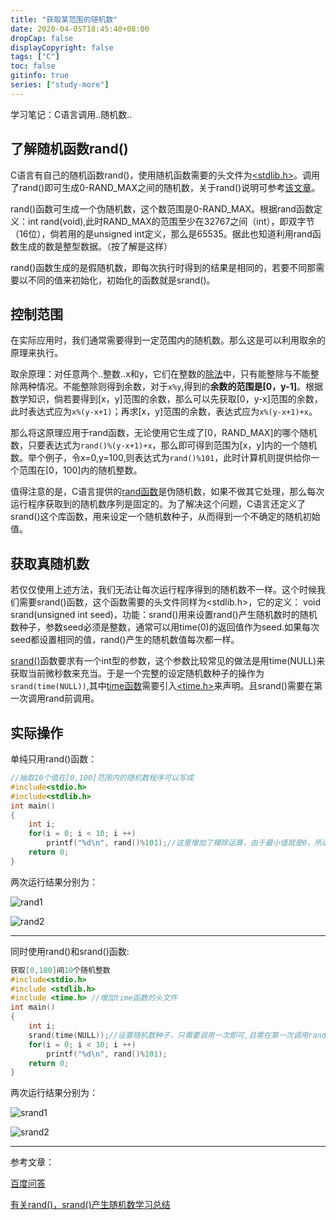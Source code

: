 ```yaml
---
title: "获取某范围的随机数"
date: 2020-04-05T18:45:40+08:00
dropCap: false
displayCopyright: false
tags: ["C"]
toc: false
gitinfo: true
series: ["study-more"]
---
```


学习笔记：C语言调用..随机数..

## 了解随机函数rand()

C语言有自己的随机函数rand()，使用随机函数需要的头文件为[<stdlib.h>](https://baike.baidu.com/item/stdlib.h/10370777?fr=aladdin)。调用了rand()即可生成0-RAND_MAX之间的随机数，关于rand()说明可参考[该文章](https://www.cnblogs.com/guihailiuli/p/4154416.html)。     

rand()函数可生成一个伪随机数，这个数范围是0-RAND_MAX。根据rand函数定义：int rand(void),此时RAND_MAX的范围至少在32767之间（int），即双字节（16位），倘若用的是unsigned int定义，那么是65535。据此也知道利用rand函数生成的数是整型数据。（按了解是这样）

rand()函数生成的是假随机数，即每次执行时得到的结果是相同的，若要不同那需要以不同的值来初始化，初始化的函数就是srand()。

## 控制范围

在实际应用时，我们通常需要得到一定范围内的随机数。那么这是可以利用取余的原理来执行。

取余原理：对任意两个..整数..x和y，它们在整数的[除法](https://baike.baidu.com/item/除法/6280598)中，只有能整除与不能整除两种情况。不能整除则得到余数，对于`x%y`,得到的**余数的范围是[0，y-1]**。根据数学知识，倘若要得到[x，y]范围的余数，那么可以先获取[0，y-x]范围的余数，此时表达式应为`x%(y-x+1)`；再求[x，y]范围的余数，表达式应为`x%(y-x+1)+x`。

那么将这原理应用于rand函数，无论使用它生成了[0，RAND_MAX]的哪个随机数，只要表达式为`rand()%(y-x+1)+x`，那么即可得到范围为[x，y]内的一个随机数。举个例子，令x=0,y=100,则表达式为`rand()%101`，此时计算机则提供给你一个范围在[0，100]内的随机整数。

值得注意的是，C语言提供的[rand函数](https://baike.baidu.com/item/rand()/3002042?fromtitle=rand函数&fromid=5916603&fr=aladdin)是伪随机数，如果不做其它处理，那么每次运行程序获取到的随机数序列是固定的。为了解决这个问题，C语言还定义了srand()这个库函数，用来设定一个随机数种子，从而得到一个不确定的随机初始值。

## 获取真随机数

若仅仅使用上述方法，我们无法让每次运行程序得到的随机数不一样。这个时候我们需要srand()函数，这个函数需要的头文件同样为<stdlib.h>，它的定义： void srand(unsigned int seed)，功能：srand()用来设置rand()产生随机数时的随机数种子，参数seed必须是整数，通常可以用time(0)的返回值作为seed.如果每次seed都设置相同的值，rand()产生的随机数值每次都一样。

[srand()](https://baike.baidu.com/item/srand/796881?fr=aladdin)函数要求有一个int型的参数，这个参数比较常见的做法是用time(NULL)来获取当前微秒数来充当。于是一个完整的设定随机数种子的操作为`srand(time(NULL))`,其中[time函数](https://www.baidu.com/s?wd=time函数&tn=SE_PcZhidaonwhc_ngpagmjz&rsv_dl=gh_pc_zhidao)需要引入[<time.h>](https://baike.baidu.com/item/time.h/4429250?fr=aladdin)来声明。且srand()需要在第一次调用rand前调用。

## 实际操作

单纯只用rand()函数：

```c
//抽取10个值在[0,100]范围内的随机数程序可以写成
#include<stdio.h>
#include<stdlib.h>
int main()
{
    int i;
    for(i = 0; i < 10; i ++)
        printf("%d\n", rand()%101);//这里增加了模除运算，由于最小值就是0，所以不需要加法了。
    return 0;
}
```

两次运行结果分别为：

![rand1](/images/C语言/调用随机数/rand1.png "仅使用函数rand")

![rand2](/images/C语言/调用随机数/rand2.png "仅使用函数rand")

---

同时使用rand()和srand()函数:

```c
获取[0,100]间10个随机整数
#include<stdio.h>
#include <stdlib.h>
#include <time.h> //增加time函数的头文件
int main()
{
    int i;    
    srand(time(NULL));//设置随机数种子，只需要调用一次即可,且需在第一次调用rand()前调用。     
    for(i = 0; i < 10; i ++)
        printf("%d\n", rand()%101);         
    return 0;
}
```

两次运行结果分别为：

![srand1](/images/C语言/调用随机数/srand1.png "同时使用函数rand与函数srand")

![srand2](/images/C语言/调用随机数/srand2.png "同时使用函数rand与函数srand")

---

参考文章：

[百度问答](https://zhidao.baidu.com/question/1174510994098432459.html)

[有关rand()，srand()产生随机数学习总结](https://www.cnblogs.com/guihailiuli/p/4154416.html)
